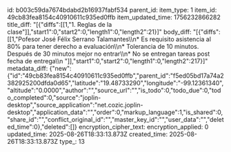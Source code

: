 id: b003c59da7674bdabd2b16937fabf534
parent_id: 
item_type: 1
item_id: 49cb83fea8154c40910611c935ed0ffb
item_updated_time: 1756232866282
title_diff: "[{\"diffs\":[[1,\"1. Reglas de la clase\"]],\"start1\":0,\"start2\":0,\"length1\":0,\"length2\":21}]"
body_diff: "[{\"diffs\":[[1,\"Pofesor José Félix Serrano Talamantes\\\n* Es requisito asistencia al 80% para tener derecho a evaluación\\\n* Tolerancia de 10 minutos. Después de 30 minutos mejor no entrar\\\n* No se entregan tareas post fecha de entrega\\\n  \"]],\"start1\":0,\"start2\":0,\"length1\":0,\"length2\":217}]"
metadata_diff: {"new":{"id":"49cb83fea8154c40910611c935ed0ffb","parent_id":"f5ed05bd17a74a2382925200dfda0d65","latitude":"19.48733290","longitude":"-99.12361340","altitude":"0.0000","author":"","source_url":"","is_todo":0,"todo_due":0,"todo_completed":0,"source":"joplin-desktop","source_application":"net.cozic.joplin-desktop","application_data":"","order":0,"markup_language":1,"is_shared":0,"share_id":"","conflict_original_id":"","master_key_id":"","user_data":"","deleted_time":0},"deleted":[]}
encryption_cipher_text: 
encryption_applied: 0
updated_time: 2025-08-26T18:33:13.873Z
created_time: 2025-08-26T18:33:13.873Z
type_: 13